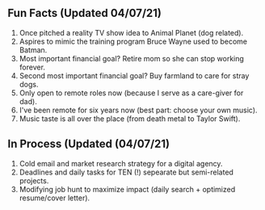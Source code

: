 ## Fun Facts (Updated 04/07/21)

1. Once pitched a reality TV show idea to Animal Planet (dog related).<br/>
2. Aspires to mimic the training program Bruce Wayne used to become Batman.<br/>
3. Most important financial goal? Retire mom so she can stop working forever.<br/>
4. Second most important financial goal? Buy farmland to care for stray dogs.<br/>
5. Only open to remote roles now (because I serve as a care-giver for dad).<br/>
6. I've been remote for six years now (best part: choose your own music).<br/>
7. Music taste is all over the place (from death metal to Taylor Swift).<br/>

## In Process (Updated (04/07/21)

1. Cold email and market research strategy for a digital agency.<br/>
2. Deadlines and daily tasks for TEN (!) sepearate but semi-related projects.<br/>
3. Modifying job hunt to maximize impact (daily search + optimized resume/cover letter).<br/>
